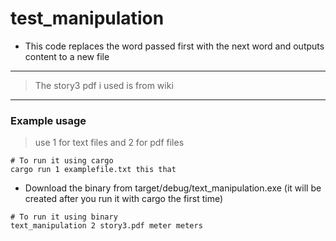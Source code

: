 # test_manipulation

* This code replaces the word passed first with the next word and outputs content to a new file

---
>The story3 pdf i used is from wiki
---
### Example usage
>use 1 for text files and 2 for pdf files
```
# To run it using cargo
cargo run 1 examplefile.txt this that
```
* Download the binary from target/debug/text_manipulation.exe (it will be created after you run it with cargo the first time)
```
# To run it using binary
text_manipulation 2 story3.pdf meter meters 
```
